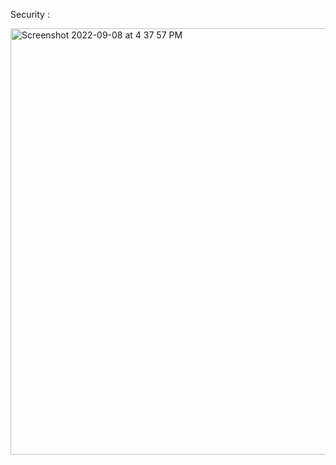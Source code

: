 Security : 



<img width="682" alt="Screenshot 2022-09-08 at 4 37 57 PM" src="https://user-images.githubusercontent.com/99721005/189107257-e167236e-d167-457a-8044-479cae2958bf.png">
